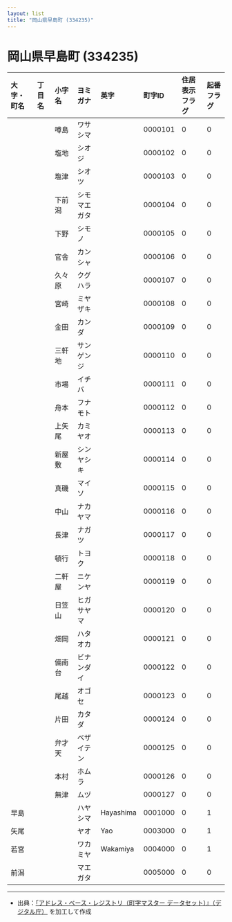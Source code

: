```yaml
---
layout: list
title: "岡山県早島町 (334235)"
---
```


# 岡山県早島町 (334235)

| 大字・町名 | 丁目名 | 小字名 | ヨミガナ | 英字 | 町字ID | 住居表示フラグ | 起番フラグ |
|:---|:---|:---|:---|:---|:---|:---|:---|
|  |  | 噂島 |   ワサシマ |  | 0000101 | 0 | 0 |
|  |  | 塩地 |   シオジ |  | 0000102 | 0 | 0 |
|  |  | 塩津 |   シオツ |  | 0000103 | 0 | 0 |
|  |  | 下前潟 |   シモマエガタ |  | 0000104 | 0 | 0 |
|  |  | 下野 |   シモノ |  | 0000105 | 0 | 0 |
|  |  | 官舎 |   カンシャ |  | 0000106 | 0 | 0 |
|  |  | 久々原 |   クグハラ |  | 0000107 | 0 | 0 |
|  |  | 宮崎 |   ミヤザキ |  | 0000108 | 0 | 0 |
|  |  | 金田 |   カンダ |  | 0000109 | 0 | 0 |
|  |  | 三軒地 |   サンゲンジ |  | 0000110 | 0 | 0 |
|  |  | 市場 |   イチバ |  | 0000111 | 0 | 0 |
|  |  | 舟本 |   フナモト |  | 0000112 | 0 | 0 |
|  |  | 上矢尾 |   カミヤオ |  | 0000113 | 0 | 0 |
|  |  | 新屋敷 |   シンヤシキ |  | 0000114 | 0 | 0 |
|  |  | 真磯 |   マイソ |  | 0000115 | 0 | 0 |
|  |  | 中山 |   ナカヤマ |  | 0000116 | 0 | 0 |
|  |  | 長津 |   ナガツ |  | 0000117 | 0 | 0 |
|  |  | 頓行 |   トヨク |  | 0000118 | 0 | 0 |
|  |  | 二軒屋 |   ニケンヤ |  | 0000119 | 0 | 0 |
|  |  | 日笠山 |   ヒガサヤマ |  | 0000120 | 0 | 0 |
|  |  | 畑岡 |   ハタオカ |  | 0000121 | 0 | 0 |
|  |  | 備南台 |   ビナンダイ |  | 0000122 | 0 | 0 |
|  |  | 尾越 |   オゴセ |  | 0000123 | 0 | 0 |
|  |  | 片田 |   カタダ |  | 0000124 | 0 | 0 |
|  |  | 弁才天 |   ベザイテン |  | 0000125 | 0 | 0 |
|  |  | 本村 |   ホムラ |  | 0000126 | 0 | 0 |
|  |  | 無津 |   ムヅ |  | 0000127 | 0 | 0 |
| 早島 |  |  | ハヤシマ   | Hayashima | 0001000 | 0 | 1 |
| 矢尾 |  |  | ヤオ   | Yao | 0003000 | 0 | 1 |
| 若宮 |  |  | ワカミヤ   | Wakamiya | 0004000 | 0 | 1 |
| 前潟 |  |  | マエガタ   |  | 0005000 | 0 | 0 |

---

- 出典：[「アドレス・ベース・レジストリ（町字マスター データセット）』（デジタル庁）](https://www.digital.go.jp/policies/base_registry_address/) を加工して作成